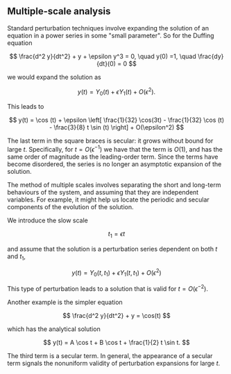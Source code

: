 ## Multiple-scale analysis

Standard perturbation techniques involve expanding the solution of an equation in a power series in some "small parameter". So for the Duffing equation

$$ \frac{d^2 y}{dt^2} + y + \epsilon y^3 = 0, \quad y(0) =1, \quad \frac{dy}{dt}(0) = 0 $$

we would expand the solution as

$$ y(t) = Y_0(t) + \epsilon Y_1(t) + O(\epsilon^2). $$

This leads to

$$ y(t) = \cos (t) + \epsilon \left[ \frac{1}{32} \cos(3t) - \frac{1}{32} \cos (t) - \frac{3}{8} t \sin (t) \right] + O(\epsilon^2) $$

The last term in the square braces is secular: it grows without bound for large $t$. Specifically, for $t = O(\epsilon^{-1})$ we have that the term is $O(1)$, and has the same order of magnitude as the leading-order term. Since the terms have become disordered, the series is no longer an asymptotic expansion of the solution.

The method of multiple scales involves separating the short and long-term behaviours of the system, and assuming that they are independent variables. For example, it might help us locate the periodic and secular components of the evolution of the solution.

We introduce the slow scale

$$ t_1 = \epsilon t $$

and assume that the solution is a perturbation series dependent on both $t$ and $t_1$,

$$ y(t) = Y_0(t, t_1) + \epsilon Y_1(t, t_1) + O(\epsilon^2 ) $$ 

This type of perturbation leads to a solution that is valid for $t=O(\epsilon^{-2})$.

Another example is the simpler equation

$$ \frac{d^2 y}{dt^2} + y = \cos(t) $$

which has the analytical solution

$$ y(t) = A \cos t + B \cos t + \frac{1}{2} t \sin t. $$

The third term is a secular term. In general, the appearance of a secular term signals the nonuniform validity of perturbation expansions for large $t$.
<!--stackedit_data:
eyJoaXN0b3J5IjpbLTEwODIwMDc3MDIsODUwODY0MjYsMTAwNz
A2MTEzNV19
-->